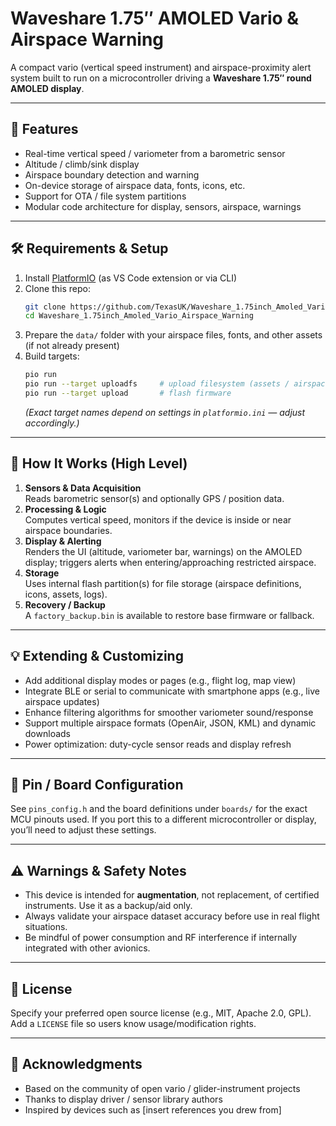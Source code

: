 # Waveshare 1.75″ AMOLED Vario & Airspace Warning

A compact vario (vertical speed instrument) and airspace-proximity alert system built to run on a microcontroller driving a **Waveshare 1.75″ round AMOLED display**.

---

## 🚀 Features

- Real-time vertical speed / variometer from a barometric sensor  
- Altitude / climb/sink display  
- Airspace boundary detection and warning  
- On-device storage of airspace data, fonts, icons, etc.  
- Support for OTA / file system partitions  
- Modular code architecture for display, sensors, airspace, warnings  

---

## 🛠️ Requirements & Setup

1. Install [PlatformIO](https://platformio.org/) (as VS Code extension or via CLI)  
2. Clone this repo:
   ```bash
   git clone https://github.com/TexasUK/Waveshare_1.75inch_Amoled_Vario_Airspace_Warning.git
   cd Waveshare_1.75inch_Amoled_Vario_Airspace_Warning
   ```
3. Prepare the `data/` folder with your airspace files, fonts, and other assets (if not already present)  
4. Build targets:
   ```bash
   pio run
   pio run --target uploadfs     # upload filesystem (assets / airspace files)
   pio run --target upload       # flash firmware
   ```
   *(Exact target names depend on settings in `platformio.ini` — adjust accordingly.)*

---

## 🧠 How It Works (High Level)

1. **Sensors & Data Acquisition**  
   Reads barometric sensor(s) and optionally GPS / position data.  
2. **Processing & Logic**  
   Computes vertical speed, monitors if the device is inside or near airspace boundaries.  
3. **Display & Alerting**  
   Renders the UI (altitude, variometer bar, warnings) on the AMOLED display; triggers alerts when entering/approaching restricted airspace.  
4. **Storage**  
   Uses internal flash partition(s) for file storage (airspace definitions, icons, assets, logs).  
5. **Recovery / Backup**  
   A `factory_backup.bin` is available to restore base firmware or fallback.  

---

## 💡 Extending & Customizing

- Add additional display modes or pages (e.g., flight log, map view)  
- Integrate BLE or serial to communicate with smartphone apps (e.g., live airspace updates)  
- Enhance filtering algorithms for smoother variometer sound/response  
- Support multiple airspace formats (OpenAir, JSON, KML) and dynamic downloads  
- Power optimization: duty-cycle sensor reads and display refresh

---

## 🧩 Pin / Board Configuration

See `pins_config.h` and the board definitions under `boards/` for the exact MCU pinouts used. If you port this to a different microcontroller or display, you’ll need to adjust these settings.

---

## ⚠️ Warnings & Safety Notes

- This device is intended for **augmentation**, not replacement, of certified instruments. Use it as a backup/aid only.  
- Always validate your airspace dataset accuracy before use in real flight situations.  
- Be mindful of power consumption and RF interference if internally integrated with other avionics.

---

## 📜 License

Specify your preferred open source license (e.g., MIT, Apache 2.0, GPL).  
Add a `LICENSE` file so users know usage/modification rights.

---

## 🙋 Acknowledgments

- Based on the community of open vario / glider-instrument projects  
- Thanks to display driver / sensor library authors  
- Inspired by devices such as [insert references you drew from]
````0